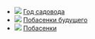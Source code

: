 * ![](/books/prose/Карел%20Чапек/Год%20садовода.jpg) [Год садовода](/books/prose/Карел%20Чапек/Год%20садовода)
* ![](/books/prose/Карел%20Чапек/Побасенки%20будущего.jpg) [Побасенки будущего](/books/prose/Карел%20Чапек/Побасенки%20будущего)
* ![](/books/prose/Карел%20Чапек/Побасенки.jpg) [Побасенки](/books/prose/Карел%20Чапек/Побасенки)